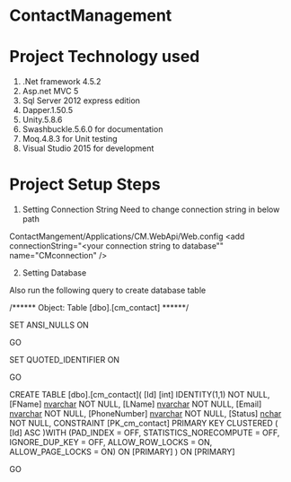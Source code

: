 # ContactManagement


# Project Technology used
1) .Net framework 4.5.2
2) Asp.net MVC 5
3) Sql Server 2012 express edition
4) Dapper.1.50.5
5) Unity.5.8.6
6) Swashbuckle.5.6.0 for documentation
7) Moq.4.8.3 for Unit testing
8) Visual Studio 2015 for development


# Project Setup Steps
1) Setting Connection String
Need to change connection string in below path

ContactMangement/Applications/CM.WebApi/Web.config 
 <connectionStrings>
    <add connectionString="<your connection string to database"" name="CMconnection" />
 </connectionStrings>


2) Setting Database

Also run the following query to create database table

/****** Object:  Table [dbo].[cm_contact]  ******/

SET ANSI_NULLS ON

GO

SET QUOTED_IDENTIFIER ON

GO

CREATE TABLE [dbo].[cm_contact](
	[Id] [int] IDENTITY(1,1) NOT NULL,
	[FName] [nvarchar](100) NOT NULL,
	[LName] [nvarchar](100) NOT NULL,
	[Email] [nvarchar](50) NOT NULL,
	[PhoneNumber] [nvarchar](50) NOT NULL,
	[Status] [nchar](1) NOT NULL,
 CONSTRAINT [PK_cm_contact] PRIMARY KEY CLUSTERED 
(
	[Id] ASC
)WITH (PAD_INDEX = OFF, STATISTICS_NORECOMPUTE = OFF, IGNORE_DUP_KEY = OFF, ALLOW_ROW_LOCKS = ON, ALLOW_PAGE_LOCKS = ON) ON [PRIMARY]
) ON [PRIMARY]

GO


